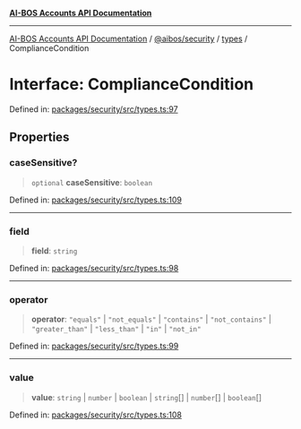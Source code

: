 [**AI-BOS Accounts API Documentation**](../../../../README.md)

***

[AI-BOS Accounts API Documentation](../../../../README.md) / [@aibos/security](../../README.md) / [types](../README.md) / ComplianceCondition

# Interface: ComplianceCondition

Defined in: [packages/security/src/types.ts:97](https://github.com/pohlai88/accounts/blob/48103fb36d28b2b9bfb33472b6de2f719773cde9/packages/security/src/types.ts#L97)

## Properties

### caseSensitive?

> `optional` **caseSensitive**: `boolean`

Defined in: [packages/security/src/types.ts:109](https://github.com/pohlai88/accounts/blob/48103fb36d28b2b9bfb33472b6de2f719773cde9/packages/security/src/types.ts#L109)

***

### field

> **field**: `string`

Defined in: [packages/security/src/types.ts:98](https://github.com/pohlai88/accounts/blob/48103fb36d28b2b9bfb33472b6de2f719773cde9/packages/security/src/types.ts#L98)

***

### operator

> **operator**: `"equals"` \| `"not_equals"` \| `"contains"` \| `"not_contains"` \| `"greater_than"` \| `"less_than"` \| `"in"` \| `"not_in"`

Defined in: [packages/security/src/types.ts:99](https://github.com/pohlai88/accounts/blob/48103fb36d28b2b9bfb33472b6de2f719773cde9/packages/security/src/types.ts#L99)

***

### value

> **value**: `string` \| `number` \| `boolean` \| `string`[] \| `number`[] \| `boolean`[]

Defined in: [packages/security/src/types.ts:108](https://github.com/pohlai88/accounts/blob/48103fb36d28b2b9bfb33472b6de2f719773cde9/packages/security/src/types.ts#L108)
